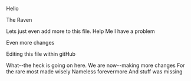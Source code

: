 Hello 

The Raven

Lets just even add more to this file.
Help Me I have a problem

Even more changes

Editing this file within gitHub

What--the heck is going on here.
We are now--making more changes
For the rare most made wisely
Nameless forevermore
And stuff was missing




